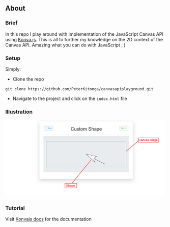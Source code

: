 ## About

### Brief
In this repo I play around with implementation of the JavaScript Canvas API using [Konva.js](https://konvajs.org). This is all to further my knowledge on the 2D context of the Canvas API. Amazing what you can do with JavaScript ; )

### Setup

Simply:
- Clone the repo 

```
git clone https://github.com/PeterKitonga/canvasapiplayground.git
```
- Navigate to the project and click on the `index.html` file

### Illustration
![Illustration Example](konvajs_screenshot_20200319.png)

### Tutorial
Visit [Konvajs docs](https://konvajs.org/docs/index.html) for the documentation